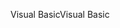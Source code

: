 <span data-ttu-id="14208-101">Visual Basic</span><span class="sxs-lookup"><span data-stu-id="14208-101">Visual Basic</span></span>